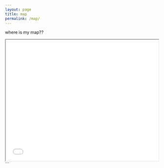 ```yaml
---
layout: page
title: map
permalink: /map/
---
```


where is my map??

<iframe src="map.html" width="100%" height="400px"></iframe>
```